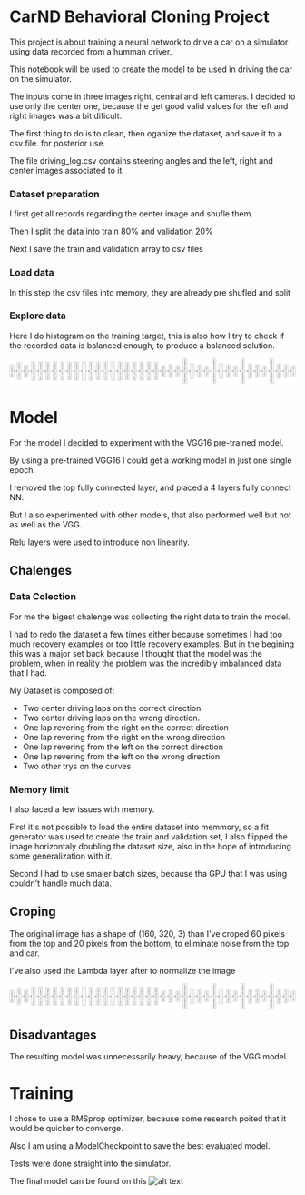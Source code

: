 # CarND Behavioral Cloning Project

This project is about training a neural network to drive a car on a simulator using data recorded from a humman driver.

This notebook will be used to create the model to be used in driving the car on the simulator.

The inputs come in three images right, central and left cameras. I decided to use only the center one, because the get good valid values for the left and right images was a bit dificult.

The first thing to do is to clean, then oganize the dataset, and save it to a csv file. for posterior use.

The file driving_log.csv contains steering angles and the left, right and center images associated to it.

### Dataset preparation

I first get all records regarding the center image and shufle them.

Then I split the data into train 80% and validation 20%

Next I save the train and validation array to csv files

### Load data 

In this step the csv files into memory, they are already pre shufled and split

### Explore data

Here I do histogram on the training target, this is also how I try to check if the recorded data is balanced enough, to produce a balanced solution.

![alt text](./model.png "Model Visualization")

# Model

For the model I decided to experiment with the VGG16 pre-trained model.

By using a pre-trained VGG16 I could get a working model in just one single epoch.

I removed the top fully connected layer, and placed a 4 layers fully connect NN.

But I also experimented with other models, that also performed well but not as well as the VGG.

Relu layers were used to introduce non linearity.

## Chalenges

### Data Colection

For me the bigest chalenge was collecting the right data to train the model.

I had to redo the dataset a few times either because sometimes I had too much recovery examples or too little recovery examples. But in the begining this was a major set back because I thought that the model was the problem, when in reality the problem was the incredibly imbalanced data that I had.

My Dataset is composed of:
- Two center driving laps on the correct direction.
- Two center driving laps on the wrong direction.
- One lap revering from the right on the correct direction
- One lap revering from the right on the wrong direction
- One lap revering from the left on the correct direction
- One lap revering from the left on the wrong direction
- Two other trys on the curves

### Memory limit

I also faced a few issues with memory.

First it's not possible to load the entire dataset into memmory, so a fit generator was used to create the train and validation set, I also flipped the image horizontaly doubling the dataset size, also in the hope of introducing some generalization with it.

Second I had to use smaler batch sizes, because tha GPU that I was using couldn't handle much data.

## Croping

The original image has a shape of (160, 320, 3) than I've croped 60 pixels from the top and 20 pixels from the bottom, to eliminate noise from the top and car.

I've also used the Lambda layer after to normalize the image


![alt text](./model.png "Model Visualization")

## Disadvantages

The resulting model was unnecessarily heavy, because of the VGG model. 


# Training

I chose to use a RMSprop optimizer, because some research poited that it would be quicker to converge.

Also I am using a ModelCheckpoint to save the best evaluated model.

Tests were done straight into the simulator.

The final model can be found on this ![alt text](https://s3-eu-west-1.amazonaws.com/carnd-project-3/model.h5 "link")

